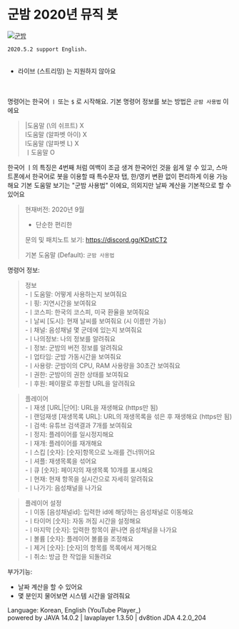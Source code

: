 # 군밤 2020년 뮤직 봇

<a href="https://top.gg/bot/661001856616497162">
    <img src="https://top.gg/api/widget/661001856616497162.svg" alt="군밤" />
</a>

`2020.5.2 support English.`<br><br>

* 라이브 (스트리밍) 는 지원하지 않아요<br>

<br><br>
명령어는 한국어 `ㅣ` 또는 `$` 로 시작해요. 기본 명령어 정보를 보는 방법은 `군밤 사용법` 이에요<br>
> |도움말 (\의 쉬프트) X <br>
> I도움말 (알파벳 아이) X <br>
> l도움말 (알파벳 L) X <br>
> ㅣ도움말 O

한국어 ㅣ의 특징은 4번째 처럼 여백이 조금 생겨 한국어인 것을 쉽게 알 수 있고, 스마트폰에서 한국어로 봇을 이용할 때 특수문자 탭, 한/영키 변환 없이 편리하게 이용 가능해요
기본 도움말 보기는 "군밤 사용법" 이에요, 의외지만 날짜 계산을 기본적으로 할 수 있어요

>현재버전: 2020년 9월 <br>
>- 단순한 편리한<br>
>
>문의 및 패치노트 보기: https://discord.gg/KDstCT2
>
>기본 도움말 (Default): `군밤 사용법`

명령어 정보: <br>
>정보<br>
>-ㅣ도움말: 어떻게 사용하는지 보여줘요 <br>
>-ㅣ핑: 지연시간을 보여줘요 <br>
>-ㅣ코스피: 한국의 코스피, 미국 환율을 보여줘요 <br>
>-ㅣ날씨 [도시]: 현재 날씨를 보여줘요 (시 이름만 가능) <br>
>-ㅣ채널: 음성채널 몇 군데에 있는지 보여줘요 <br>
>-ㅣ나의정보: 나의 정보를 알려줘요 <br>
>-ㅣ정보: 군밤의 버전 정보를 알려줘요 <br>
>-ㅣ업타임: 군밤 가동시간을 보여줘요 <br>
>-ㅣ사용량: 군밤이의 CPU, RAM 사용량을 30초간 보여줘요 <br>
>-ㅣ권한: 군밤이의 권한 상태를 보여줘요 <br>
>-ㅣ후원: 페이팔로 후원할 URL을 알려줘요 <br>

>플레이어<br>
>-ㅣ재생 [URL|단어]: URL을 재생해요 (https만 됨) <br>
>-ㅣ랜덤재생 [재생목록 URL]: URL의 재생목록을 섞은 후 재생해요 (https만 됨) <br>
>-ㅣ검색: 유튜브 검색결과 7개를 보여줘요 <br>
>-ㅣ정지: 플레이어를 일시정지해요 <br>
>-ㅣ재개: 플레이어를 재개해요 <br>
>-ㅣ스킵 [숫자]: [숫자]항목으로 노래를 건너뛰어요 <br>
>-ㅣ셔플: 재생목록을 섞어요 <br>
>-ㅣ큐 [숫자]: 페이지의 재생목록 10개를 표시해요 <br>
>-ㅣ현재: 현재 항목을 실시간으로 자세히 알려줘요 <br>
>-ㅣ나가기: 음성채널을 나가요 <br>

>플레이어 설정<br>
>-ㅣ이동 [음성채널id]: 입력한 id에 해당하는 음성채널로 이동해요 <br>
>-ㅣ타이머 [숫자]: 자동 꺼짐 시간을 설정해요 <br>
>-ㅣ마지막 [숫자]: 입력한 항목이 끝나면 음성채널을 나가요 <br>
>-ㅣ볼륨 [숫자]: 플레이어 볼륨을 조정해요 <br>
>-ㅣ제거 [숫자]: [숫자]의 항목를 목록에서 제거해요 <br>
>-ㅣ취소: 방금 한 작업을 되돌려요 <br>


부가기능: 
 - 날짜 계산을 할 수 있어요
 - 몇 분인지 물어보면 시스템 시간을 알려줘요
 
 Language: Korean, English (YouTube Player_) <br>
 powered by JAVA 14.0.2 | lavaplayer 1.3.50 | dv8tion JDA 4.2.0_204
